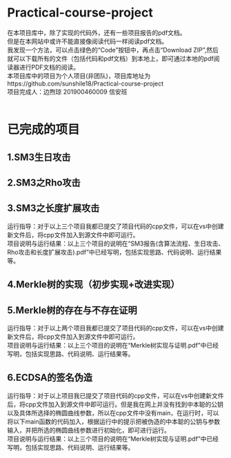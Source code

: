 # Practical-course-project
在本项目库中，除了实现的代码外，还有一些项目报告的pdf文档。<br>
但是在本网站中或许不能直接像阅读代码一样阅读pdf文档。<br>
我发现一个方法，可以点击绿色的“Code”按钮中，再点击“Download ZIP”,然后就可以下载所有的文件（包括代码和pdf文档）到本地上，即可通过本地的pdf阅读器进行PDF文档的阅读。<br>
本项目库中的项目为个人项目(非团队)，项目库地址为https://github.com/sunshile18/Practical-course-project  <br>
项目完成人：边煦琼 201900460009 信安班 <br><br>

# 已完成的项目
## 1.SM3生日攻击
## 2.SM3之Rho攻击
## 3.SM3之长度扩展攻击
运行指导：对于以上三个项目我都已提交了项目代码的cpp文件，可以在vs中创建新文件后，将cpp文件加入到源文件中即可运行。<br>
项目说明与运行结果：以上三个项目的说明在“SM3报告(含算法流程、生日攻击、Rho攻击和长度扩展攻击).pdf”中已经写明，包括实现思路、代码说明、运行结果等。<br>
## 4.Merkle树的实现（初步实现+改进实现）
## 5.Merkle树的存在与不存在证明
运行指导：对于以上两个项目我都已提交了项目代码的cpp文件，可以在vs中创建新文件后，将cpp文件加入到源文件中即可运行。<br>
项目说明与运行结果：以上三个项目的说明在“Merkle树实现与证明.pdf”中已经写明，包括实现思路、代码说明、运行结果等。<br>
## 6.ECDSA的签名伪造
运行指导：对于以上项目我已提交了项目代码的cpp文件，可以在vs中创建新文件后，将cpp文件加入到源文件中即可运行。但是我在网上并没有找到中本聪的公钥以及具体所选择的椭圆曲线参数，所以在cpp文件中没有main，在运行时，可以将以下main函数的代码加入，根据运行中的提示把被伪造的中本聪的公钥与参数输入，并把所选的椭圆曲线参数进行初始化，即可进行运行。<br>
项目说明与运行结果：以上三个项目的说明在“Merkle树实现与证明.pdf”中已经写明，包括实现思路、代码说明、运行结果等。<br>
